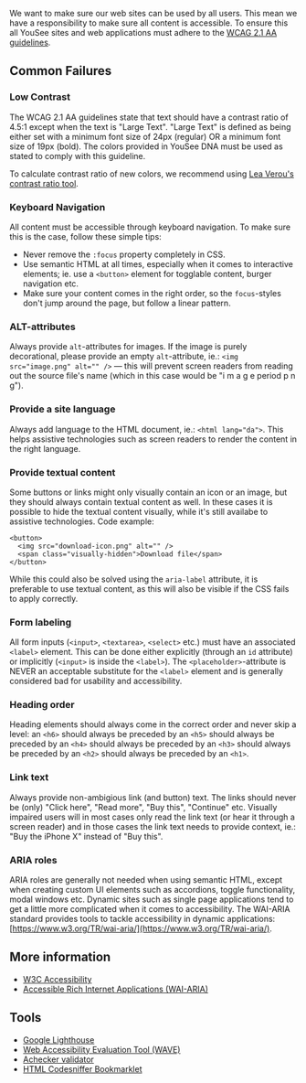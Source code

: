 We want to make sure our web sites can be used by all users. This mean we have a responsibility to make sure all content is accessible. To ensure this all YouSee sites and web applications must adhere to the [WCAG 2.1 AA guidelines](https://www.w3.org/TR/WCAG21/).

## Common Failures

### Low Contrast
The WCAG 2.1 AA guidelines state that text should have a contrast ratio of 4.5:1 except when the text is "Large Text". "Large Text" is defined as being either set with a minimum font size of 24px (regular) OR a minimum font size of 19px (bold).
The colors provided in YouSee DNA must be used as stated to comply with this guideline.

To calculate contrast ratio of new colors, we recommend using [Lea Verou's contrast ratio tool](https://contrast-ratio.com/).

### Keyboard Navigation
All content must be accessible through keyboard navigation. To make sure this is the case, follow these simple tips:
- Never remove the `:focus` property completely in CSS.
- Use semantic HTML at all times, especially when it comes to interactive elements; ie. use a `<button>` element for togglable content, burger navigation etc.
- Make sure your content comes in the right order, so the `focus`-styles don't jump around the page, but follow a linear pattern.

### ALT-attributes
Always provide `alt`-attributes for images. If the image is purely decorational, please provide an empty `alt`-attribute, ie.: `<img src="image.png" alt="" />` — this will prevent screen readers from reading out the source file's name (which in this case would be "i m a g e period p n g").

### Provide a site language
Always add language to the HTML document, ie.: `<html lang="da">`. This helps assistive technologies such as screen readers to render the content in the right language.

### Provide textual content
Some buttons or links might only visually contain an icon or an image, but they should always contain textual content as well. In these cases it is possible to hide the textual content visually, while it's still availabe to assistive technologies. Code example:
```
<button>
  <img src="download-icon.png" alt="" />
  <span class="visually-hidden">Download file</span>
</button>
```
While this could also be solved using the `aria-label` attribute, it is preferable to use textual content, as this will also be visible if the CSS fails to apply correctly.

### Form labeling
All form inputs (`<input>`, `<textarea>`, `<select>` etc.) must have an associated `<label>` element. This can be done either explicitly (through an `id` attribute) or implicitly (`<input>` is inside the `<label>`). The `<placeholder>`-attribute is NEVER an acceptable substitute for the `<label>` element and is generally considered bad for usability and accessibility.

### Heading order
Heading elements should always come in the correct order and never skip a level: an `<h6>` should always be preceded by an `<h5>` should always be preceded by an `<h4>` should always be preceded by an `<h3>` should always be preceded by an `<h2>` should always be preceded by an `<h1>`.

### Link text
Always provide non-ambigious link (and button) text. The links should never be (only) "Click here", "Read more", "Buy this", "Continue" etc. Visually impaired users will in most cases only read the link text (or hear it through a screen reader) and in those cases the link text needs to provide context, ie.: "Buy the iPhone X" instead of "Buy this".

### ARIA roles
ARIA roles are generally not needed when using semantic HTML, except when creating custom UI elements such as accordions, toggle functionality, modal windows etc. Dynamic sites such as single page applications tend to get a little more complicated when it comes to accessibility. The WAI-ARIA standard provides tools to tackle accessibility in dynamic applications:  [https://www.w3.org/TR/wai-aria/](https://www.w3.org/TR/wai-aria/).

## More information
- [W3C Accessibility](https://www.w3.org/standards/webdesign/accessibility)
- [Accessible Rich Internet Applications (WAI-ARIA)](https://www.w3.org/TR/wai-aria/)

## Tools
- [Google Lighthouse](https://developers.google.com/web/tools/lighthouse/)
- [Web Accessibility Evaluation Tool (WAVE)](https://wave.webaim.org/)
- [Achecker validator](https://achecker.ca/checker/index.php)
- [HTML Codesniffer Bookmarklet](https://squizlabs.github.io/HTML_CodeSniffer/)
